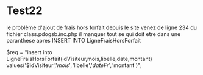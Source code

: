 # Test22

le problème d'ajout de frais hors forfait depuis le site venez de ligne 234 du fichier class.pdogsb.inc.php
il manquer tout se qui doit etre dans une paranthese apres INSERT INTO LigneFraisHorsForfait

$req = "insert into LigneFraisHorsForfait(idVisiteur,mois,libelle,date,montant)
		values('$idVisiteur','$mois','$libelle','$dateFr','$montant')";
